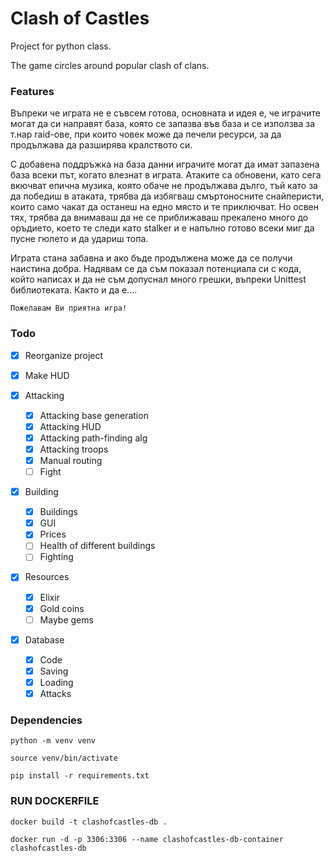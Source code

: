 # Clash of Castles

Project for python class.

The game circles around popular clash of clans.

### Features

Въпреки че играта не е съвсем готова, основната и идея
е, че играчите могат да си направят база, която се запазва във база
и се използва за т.нар raid-ове, при които човек може да печели
ресурси, за да продължава да разширява кралството си.

С добавена поддръжка на база данни играчите могат да имат запазена
база всеки път, когато влезнат в играта. Атаките са обновени, като
сега вкючват епична музика, която обаче не продължава дълго, тъй като
за да победиш в атаката, трябва да избягваш смъртоносните снайперисти, които
само чакат да останеш на едно място и те приключват. Но освен тях, трябва да
внимаваш да не се приближаваш прекалено много до оръдието, което те следи като
stalker и е напълно готово всеки миг да пусне гюлето и да удариш топа.

Играта стана забавна и ако бъде продължена може да се получи
наистина добра. Надявам се да съм показал потенциала си с кода,
който написах и да не съм допуснал много грешки, въпреки Unittest
библиотеката. Както и да е....

    Пожелавам Ви приятна игра!

### Todo

-   [x] Reorganize project

-   [x] Make HUD

-   [x] Attacking
    -   [x] Attacking base generation
    -   [x] Attacking HUD
    -   [x] Attacking path-finding alg
    -   [x] Attacking troops
    -   [x] Manual routing
    -   [ ] Fight
-   [x] Building
    -   [x] Buildings
    -   [x] GUI
    -   [x] Prices
    -   [ ] Health of different buildings
    -   [ ] Fighting
-   [x] Resources

    -   [x] Elixir
    -   [x] Gold coins
    -   [ ] Maybe gems

-   [x] Database
    -   [x] Code
    -   [x] Saving
    -   [x] Loading
    -   [x] Attacks

### Dependencies

`python -m venv venv`

`source venv/bin/activate`

`pip install -r requirements.txt`

### RUN DOCKERFILE

`docker build -t clashofcastles-db .`

`docker run -d -p 3306:3306 --name clashofcastles-db-container clashofcastles-db`
